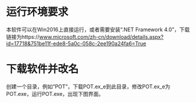 # 运行环境要求
本软件可以在Win2016上直接运行，或者需要安装“.NET Framework 4.0”，下载链接为https://www.microsoft.com/zh-cn/download/details.aspx?id=17718&751be11f-ede8-5a0c-058c-2ee190a24fa6=True
# 下载软件并改名
创建一个目录，例如“POT”，下载POT.ex_e到此目录，修改POT.ex_e为POT.exe，运行POT.exe，出现下图界面。
